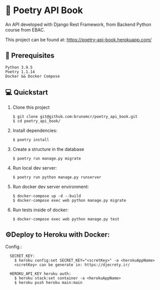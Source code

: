 # 📘 Poetry API Book
An API developed with Django Rest Framework, from Backend Python course from EBAC.

This project can be found at: https://poetry-api-book.herokuapp.com/

## 📑 Prerequisites

```
Python 3.9.5
Poetry 1.1.14
Docker && Docker Compose
```

## 💻 Quickstart

1. Clone this project

   ```shell
   $ git clone git@github.com:brunomcr/poetry_api_book.git
   $ cd poetry_api_book/
   ```

2. Install dependencies:

   ```shell 
   $ poetry install
   ```

3. Create a structure in the database

   ```shell
   $ poetry run manage.py migrate
   ```
   
4. Run local dev server:

   ```shell
   $ poetry run python manage.py runserver
   ```
   
5. Run docker dev server environment:

   ```shell
   $ docker-compose up -d --build 
   $ docker-compose exec web python manage.py migrate
   ```

6. Run tests inside of docker:

   ```shell
   $ docker-compose exec web python manage.py test
   ```

## ⚙️Deploy to Heroku with Docker:

Config.:
```shell
  SECRET_KEY:
    $ heroku config:set SECRET_KEY="<scretKey>" -a <herokuAppName>
    <scretKey> can be generate in: https://djecrety.ir/

  HEROKU_API_KEY heroku auth:
    $ heroku stack:set container -a <herokuAppName>
    $ heroku push heroku main:main
```
